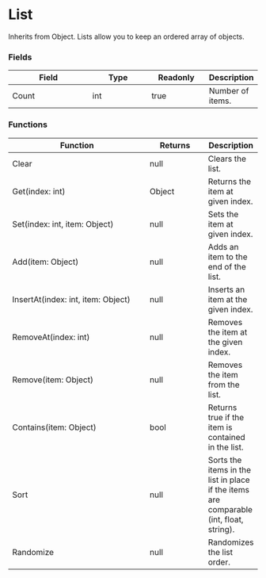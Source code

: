 # List

Inherits from Object. Lists allow you to keep an ordered array of objects.

### Fields

<table><thead><tr><th width="175.33333333333331">Field</th><th width="122">Type</th><th width="108">Readonly</th><th>Description</th></tr></thead><tbody><tr><td>Count</td><td>int</td><td>true</td><td>Number of items.</td></tr></tbody></table>

### Functions

<table><thead><tr><th width="290">Function</th><th width="110.33333333333331">Returns</th><th>Description</th></tr></thead><tbody><tr><td>Clear</td><td>null</td><td>Clears the list.</td></tr><tr><td>Get(index: int)</td><td>Object</td><td>Returns the item at given index.</td></tr><tr><td>Set(index: int, item: Object)</td><td>null</td><td>Sets the item at given index.</td></tr><tr><td>Add(item: Object)</td><td>null</td><td>Adds an item to the end of the list.</td></tr><tr><td>InsertAt(index: int, item: Object)</td><td>null</td><td>Inserts an item at the given index.</td></tr><tr><td>RemoveAt(index: int)</td><td>null</td><td>Removes the item at the given index.</td></tr><tr><td>Remove(item: Object)</td><td>null</td><td>Removes the item from the list.</td></tr><tr><td>Contains(item: Object)</td><td>bool</td><td>Returns true if the item is contained in the list.</td></tr><tr><td>Sort</td><td>null</td><td>Sorts the items in the list in place if the items are comparable (int, float, string).</td></tr><tr><td>Randomize</td><td>null</td><td>Randomizes the list order.</td></tr></tbody></table>

